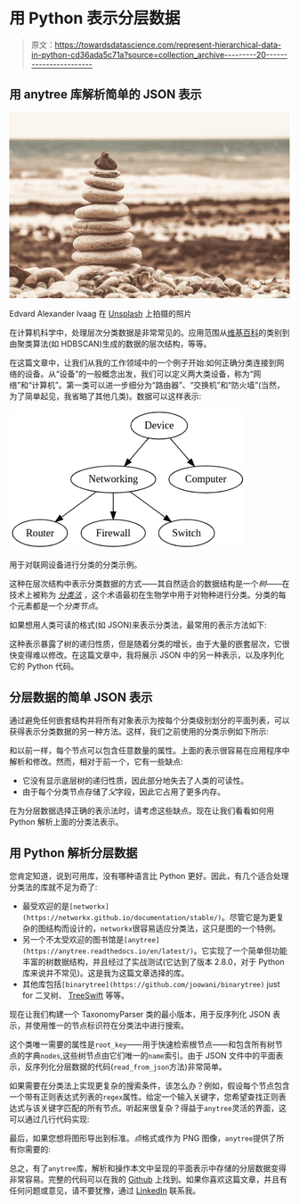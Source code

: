 # 用 Python 表示分层数据

> 原文：<https://towardsdatascience.com/represent-hierarchical-data-in-python-cd36ada5c71a?source=collection_archive---------20----------------------->

## 用 anytree 库解析简单的 JSON 表示

![](img/eeb769f4eb4e50fe33384627da3c0962.png)

Edvard Alexander lvaag 在 [Unsplash](https://unsplash.com?utm_source=medium&utm_medium=referral) 上拍摄的照片

在计算机科学中，处理层次分类数据是非常常见的。应用范围从[维基百科](https://en.wikipedia.org/wiki/Taxonomy_(general))的类别到由聚类算法(如 HDBSCAN)生成的数据的层次结构，等等。

在这篇文章中，让我们从我的工作领域中的一个例子开始:如何正确分类连接到网络的设备。从“设备”的一般概念出发，我们可以定义两大类设备，称为“网络”和“计算机”。第一类可以进一步细分为“路由器”、“交换机”和“防火墙”(当然，为了简单起见，我省略了其他几类)。数据可以这样表示:

![](img/c80f556ae9316ffe8460910bd17cebaf.png)

用于对联网设备进行分类的分类示例。

这种在层次结构中表示分类数据的方式——其自然适合的数据结构是一个*树*——在技术上被称为 [*分类法*](https://www.britannica.com/science/taxonomy) ，这个术语最初在生物学中用于对物种进行分类。分类的每个元素都是一个*分类节点*。

如果想用人类可读的格式(如 JSON)来表示分类法，最常用的表示方法如下:

这种表示暴露了树的递归性质，但是随着分类的增长，由于大量的嵌套层次，它很快变得难以修改。在这篇文章中，我将展示 JSON 中的另一种表示，以及序列化它的 Python 代码。

## 分层数据的简单 JSON 表示

通过避免任何嵌套结构并将所有对象表示为按每个分类级别划分的平面列表，可以获得表示分类数据的另一种方法。这样，我们之前使用的分类示例如下所示:

和以前一样，每个节点可以包含任意数量的属性。上面的表示很容易在应用程序中解析和修改。然而，相对于前一个，它有一些缺点:

*   它没有显示底层树的递归性质，因此部分地失去了人类的可读性。
*   由于每个分类节点存储了*父*字段，因此它占用了更多内存。

在为分层数据选择正确的表示法时，请考虑这些缺点。现在让我们看看如何用 Python 解析上面的分类法表示。

## 用 Python 解析分层数据

您肯定知道，说到可用库，没有哪种语言比 Python 更好。因此，有几个适合处理分类法的库就不足为奇了:

*   最受欢迎的是`[networkx](https://networkx.github.io/documentation/stable/)`。尽管它是为更复杂的图结构而设计的，`networkx`很容易适应分类法，这只是图的一个特例。
*   另一个不太受欢迎的图书馆是`[anytree](https://anytree.readthedocs.io/en/latest/)`。它实现了一个简单但功能丰富的树数据结构，并且经过了实战测试(它达到了版本 2.8.0，对于 Python 库来说并不常见)。这是我为这篇文章选择的库。
*   其他库包括`[binarytree](https://github.com/joowani/binarytree)` just for 二叉树、 [TreeSwift](https://github.com/niemasd/TreeSwift) 等等。

现在让我们构建一个 TaxonomyParser 类的最小版本，用于反序列化 JSON 表示，并使用惟一的节点标识符在分类法中进行搜索。

这个类唯一需要的属性是`root_key`——用于快速检索根节点——和包含所有树节点的字典`nodes`,这些树节点由它们唯一的`name`索引。由于 JSON 文件中的平面表示，反序列化分层数据的代码(`read_from_json`方法)非常简单。

如果需要在分类法上实现更复杂的搜索条件，该怎么办？例如，假设每个节点包含一个带有正则表达式列表的`regex`属性。给定一个输入关键字，您希望查找正则表达式与该关键字匹配的所有节点。听起来很复杂？得益于`anytree`灵活的界面，这可以通过几行代码实现:

最后，如果您想将图形导出到标准。*点*格式或作为 PNG 图像，`anytree`提供了所有你需要的:

总之，有了`anytree`库，解析和操作本文中呈现的平面表示中存储的分层数据变得非常容易。完整的代码可以在我的 [Github](https://github.com/madagra/taxonomy-parser) 上找到。如果你喜欢这篇文章，并且有任何问题或意见，请不要犹豫，通过 [LinkedIn](https://www.linkedin.com/in/mariodagrada/) 联系我。